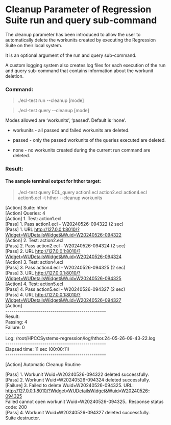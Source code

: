 # Cleanup Parameter of Regression Suite run and query sub-command

The cleanup parameter has been introduced to allow the user to automatically delete the workunits created by executing the Regression Suite on their local system.

It is an optional argument of the run and query sub-command.

A custom logging system also creates log files for each execution of the run and query sub-command that contains information about the workunit deletion. 

### Command:
> ./ecl-test run --cleanup [mode]

> ./ecl-test query --cleanup [mode]

Modes allowed are ‘workunits’, ‘passed’. Default is ‘none’. 
 
- workunits - all passed and failed workunits are deleted.

- passed - only the passed workunits of the queries executed are deleted.  

- none - no workunits created during the current run command are deleted.  

### Result:
#### The sample terminal output for hthor target:

>./ecl-test query ECL_query action1.ecl action2.ecl action4.ecl action5.ecl -t hthor --cleanup workunits

[Action] Suite: hthor  
[Action] Queries: 4  
[Action]   1. Test: action1.ecl  
[Pass]   1. Pass action1.ecl - W20240526-094322 (2 sec)  
[Pass]   1. URL http://127.0.0.1:8010/?Widget=WUDetailsWidget&Wuid=W20240526-094322  
[Action]   2. Test: action2.ecl  
[Pass]   2. Pass action2.ecl - W20240526-094324 (2 sec)  
[Pass]   2. URL http://127.0.0.1:8010/?Widget=WUDetailsWidget&Wuid=W20240526-094324  
[Action]  3. Test: action4.ecl  
[Pass]  3. Pass action4.ecl - W20240526-094325 (2 sec)  
[Pass]  3. URL http://127.0.0.1:8010/?Widget=WUDetailsWidget&Wuid=W20240526-094325  
[Action]   4. Test: action5.ecl  
[Pass]   4. Pass action5.ecl - W20240526-094327 (2 sec)  
[Pass]   4. URL http://127.0.0.1:8010/?Widget=WUDetailsWidget&Wuid=W20240526-094327  
[Action]     
    -------------------------------------------------  
    Result:  
    Passing: 4     
    Failure: 0  
    -------------------------------------------------  
    Log: /root/HPCCSystems-regression/log/hthor.24-05-26-09-43-22.log  
    -------------------------------------------------  
    Elapsed time: 11 sec  (00:00:11)   
    -------------------------------------------------  

[Action] Automatic Cleanup Routine  
    
[Pass] 1. Workunit Wuid=W20240526-094322 deleted successfully.  
[Pass] 2. Workunit Wuid=W20240526-094324 deleted successfully.  
[Failure] 3. Failed to delete Wuid=W20240526-094325. URL: http://127.0.0.1:8010/?Widget=WUDetailsWidget&Wuid=W20240526-094325  
            Failed cannot open workunit  Wuid=W20240526-094325.. Response status code: 200  
[Pass] 4. Workunit Wuid=W20240526-094327 deleted successfully.  
Suite destructor.  